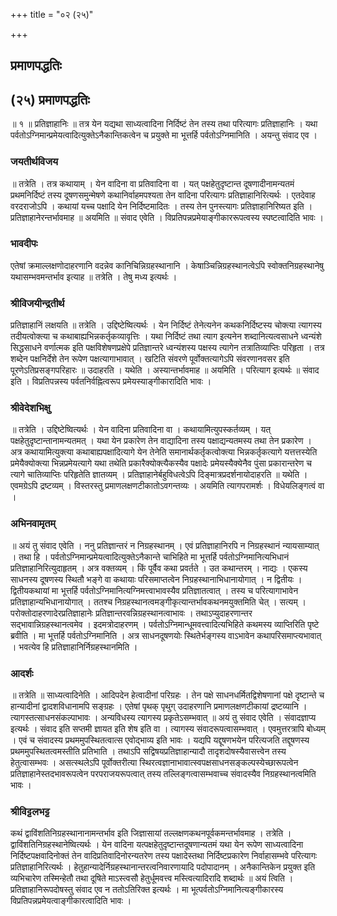 +++
title = "०२ (२५)"

+++


## प्रमाणपद्धतिः

## (२५) **प्रमाणपद्धतिः**

॥ १ ॥ प्रतिज्ञाहानिः ॥ तत्र येन यद्यथा साध्यत्वादिना निर्दिष्टं तेन तस्य तथा परित्यागः प्रतिज्ञाहानिः । यथा पर्वतोऽग्निमान्प्रमेयत्वादित्युक्तेऽनैकान्तिकत्वेन च प्रयुक्ते मा भूत्तर्हि पर्वतोऽग्निमानिति । अयन्तु संवाद एव ।

### **जयतीर्थविजय**

॥ तत्रेति । तत्र कथायाम् । येन वादिना वा प्रतिवादिना वा । यत् पक्षहेतुदृष्टान्त दूषणादीनामन्यतमं प्रथमनिर्दिष्टं तस्य दूषणसमुन्मेषणे कथानिर्वाहमपश्यता तेन वादिना परित्यागः प्रतिज्ञाहानिरित्यर्थः । एतदेवाह वरदराजोऽपि । कथायां यच्च पक्षादि येन निर्दिष्टमादितः । तस्य तेन पुनस्त्यागः प्रतिज्ञाहानिरिष्यत इति । प्रतिज्ञाहानेरन्तर्भावमाह ॥ अयमिति ॥ संवाद एवेति । विप्रतिपन्नप्रमेयाङ्गीकाररूपत्वस्य स्पष्टत्वादिति भावः ।

### **भावदीपः**

एतेषां क्रमाल्लक्षणोदाहरणानि वदन्नेव कानिचिन्निग्रहस्थानानि । केषाञ्चिन्निग्रहस्थानत्वेऽपि स्वोक्तनिग्रहस्थानेषु यथासम्भवमन्तर्भाव इत्याह ॥ तत्रेति । तेषु मध्य इत्यर्थः ।

### **श्रीविजयीन्द्रतीर्थ**

प्रतिज्ञाहानिं लक्षयति ॥ तत्रेति । उद्दिष्टेष्वित्यर्थः । येन निर्दिष्टं तेनेत्यनेन कथकनिर्दिष्टस्य चोक्त्या त्यागस्य तदीयत्वोक्त्या च कथाबाह्यभिन्नकर्तृकव्यावृत्तिः । यथा निर्दिष्टं तथा त्याग इत्यनेन शब्दानित्यत्वसाधने ध्वन्यंशे सिद्धसाधने वर्णात्मक इति पक्षविशेषणप्रक्षेपे प्रतिज्ञान्तरे ध्वन्यंशस्य पक्षस्य त्यागेन तत्रातिव्याप्तिः परिहृता । तत्र शब्देन पक्षनिर्देशे तेन रूपेण पक्षत्यागाभावात् । खटिति संवरणे पूर्वोक्तत्यागेऽपि संवरणानवसर इति पूरणेऽतिप्रसङ्गपरिहारः ॥ उदाहरति । यथेति । अस्यान्तर्भावमाह ॥ अयमिति । परित्याग इत्यर्थः ॥ संवाद इति । विप्रतिपन्नस्य पर्वतनिर्वह्नित्वरूप प्रमेयस्याङ्गीकारादिति भावः ।

### **श्रीवेदेशभिक्षु**

॥ तत्रेति । उद्दिष्टेष्वित्यर्थः । येन वादिना प्रतिवादिना वा । कथायामित्युपस्कर्तव्यम् । यत् पक्षहेतुदृष्टान्तानामन्यतमत् । यथा येन प्रकारेण तेन वाद्यादिना तस्य पक्षाद्यन्यतमस्य तथा तेन प्रकारेण । अत्र कथायामित्युक्त्या कथाबाह्यपक्षादित्यागे येन तेनेति समानार्थकर्तृकत्वोक्त्या भिन्नकर्तृकत्यागे यत्तत्तस्येति प्रमेयैक्योक्त्या भिन्नप्रमेयत्यागे यथा तथेति प्रकारैक्योक्त्यैकस्यैव पक्षादेः प्रमेयस्यैक्येनैव पुंसा प्रकारान्तरेण च त्यागे चातिव्याप्तिः परिहृतेति ज्ञातव्यम् । प्रतिज्ञाहानेर्बहुविधत्वेऽपि दिङ्मात्रप्रदर्शनायोदाहरति ॥ यथेति । एवमग्रेऽपि द्रष्टव्यम् । विस्तरस्तु प्रमाणलक्षणटीकातोऽवगन्तव्यः । अयमिति त्यागपरामर्शः । विधेयलिङ्गत्वं वा ।

### **अभिनवामृतम्**

॥ अयं तु संवाद एवेति । ननु प्रतिज्ञान्तरं न निग्रहस्थानम् । एवं प्रतिज्ञाहानिरपि न निग्रहस्थानं न्यायसाम्यात् । तथा हि । पर्वतोऽग्निमान्प्रमेयत्वादित्युक्तेऽनैकान्ते चाभिहिते मा भूत्तर्हि पर्वतोऽग्निमानित्यभिधानं प्रतिज्ञाहानिरित्युदाहृतम् । अत्र वक्तव्यम् । किं पूर्वैव कथा प्रवर्तते । उत कथान्तरम् । नाद्यः । एकस्य साधनस्य दूषणस्य स्थितौ भङ्गे वा कथायाः परिसमाप्तत्वेन निग्रहस्थानाभिधानायोगात् । न द्वितीयः । द्वितीयकथायां मा भूत्तर्हि पर्वतोऽग्निमानित्यग्निमत्त्वाभावस्यैव प्रतिज्ञातत्वात् । तस्य च परित्यागाभावेन प्रतिज्ञाहान्यभिधानायोगात् । ततश्च निग्रहस्थानत्वमङ्गीकृत्यान्तर्भावकथनमयुक्तमिति चेत् । सत्यम् । परोक्तोदाहरणादेरप्रतिज्ञाहानेः प्रतिज्ञान्तरवन्निग्रहस्थानत्वाभावः । तथाऽप्युदाहरणान्तर सद्भावान्निग्रहस्थानत्वमेव । इदमत्रोदाहरणम् । पर्वतोऽग्निमान्धूमवत्त्वादित्यभिहिते कथमस्य व्याप्तिरिति पृष्टे ब्रवीति । मा भूत्तर्हि पर्वतोऽग्निमानिति । अत्र साधनदूषणयोः स्थितेर्भङ्गस्य वाऽभावेन कथापरिसमाप्त्यभावात् । भवत्येव हि प्रतिज्ञाहानिर्निग्रहस्थानमिति ।

### **आदर्शः**

॥ तत्रेति ॥ साध्यत्वादिनेति । आदिपदेन हेत्वादीनां परिग्रहः । तेन पक्षे साधनधर्मितद्विशेषणानां पक्षे दृष्टान्ते च हान्यादीनां द्वादशविधानामपि सङ्ग्रहः । एतेषां पृथक् पृथुग् उदाहरणानि प्रमाणलक्षणटीकायां द्रष्टव्यानि । त्यागस्तत्साधनसंकल्पाभावः । अन्यविधस्य त्यागस्य प्रकृतेऽसम्भवात् ॥ अयं तु संवाद एवेति । संवादज्ञाप्य इत्यर्थः । संवाद इति सप्तमी ज्ञायत इति शेष इति वा । त्यागस्य संवादरूपत्वासम्भवात् । एवमुत्तरत्रापि बोध्यम् । एवं च संवादस्य प्रथममुपस्थितत्वात्स एवोद्भाव्य इति भावः । यद्यपि यद्दूषणभयेन परित्यजति तद्दूषणस्य प्रथममुपस्थितत्वमस्तीति प्रतिभाति । तथाऽपि सद्विषयप्रतिज्ञाहान्यादौ तादृशदोषस्यैवासत्त्वेन तस्य हेतुत्वासम्भवः । असत्स्थलेऽपि पूर्वोक्तरीत्या स्थिरत्वज्ञानाभावात्स्वपक्षसाधनसङ्कल्पस्येच्छारूपत्वेन प्रतिज्ञाहानेस्तदभावरूपत्वेन परपराजयरूपत्वात् तस्य तल्लिङ्गत्वासम्भवाच्च संवादस्यैव निग्रहस्थानत्वमिति भावः ।

### **श्रीविट्टलभट्ट**

कथं द्वाविंशतिनिग्रहस्थानानामन्तर्भाव इति जिज्ञासायां तल्लक्षणकथनपूर्वकमन्तर्भावमाह । तत्रेति । द्वाविंशतिनिग्रहस्थानेष्वित्यर्थः । येन वादिना यत्पक्षहेतुदृष्टान्तदूषणान्यतमं यथा येन रूपेण साध्यत्वादिना निर्दिष्टपक्षवादिनोक्तं तेन वादिप्रतिवादिनोरन्यतरेण तस्य पक्षादेस्तथा निर्दिष्टप्रकारेण निर्वाहासम्भवे परित्यागः प्रतिज्ञाहानिरित्यर्थः । हेतुहान्यादेर्निग्रहस्थानान्तरत्वनिवारणायादि पदोपादानम् । अनैकान्तिकेन प्रयुक्त इति व्यभिचारेण तस्मिन्हेतौ तथा दूषिते माऽस्त्वसौ हेतुर्धूमवत्त्व मस्त्वित्यादिरादि शब्दार्थः ॥ अयं त्विति । प्रतिज्ञाहानिरूपदोषस्तु संवाद एव न ततोऽतिरिक्त इत्यर्थः । मा भूत्पर्वतोऽग्निमानित्यङ्गीकारस्य विप्रतिपन्नप्रमेयत्वाङ्गीकारत्वादिति भावः ।

